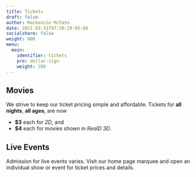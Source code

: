 ```yaml
---
title: Tickets
draft: false
author: Mackenzie McFate
date: 2021-03-31T07:50:29-05:00
socialshare: false
weight: 800
menu:
  main:
    identifier: tickets
    pre: dollar-sign
    weight: 200
---
```


## Movies

We strive to keep our ticket pricing simple and affordable.  Tickets for **all nights**, **all ages**, are now

  - **$3** each for _2D_, and
  - **$4** each for movies shown in _RealD 3D_.

## Live Events

Admission for live events varies. Visit our home page marquee and open an individual show or event for ticket prices and details.
